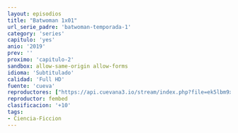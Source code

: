 ```yaml
---
layout: episodios
title: "Batwoman 1x01"
url_serie_padre: 'batwoman-temporada-1'
category: 'series'
capitulo: 'yes'
anio: '2019'
prev: ''
proximo: 'capitulo-2'
sandbox: allow-same-origin allow-forms
idioma: 'Subtitulado'
calidad: 'Full HD'
fuente: 'cueva'
reproductores: ["https://api.cuevana3.io/stream/index.php?file=ek5lbm9xYWNrS0xJMVp5b21KREk0dFBLbjVkaHhkRGdrOG1jbnBpUnhhS1ZxbzEyak16QXY5UGFnSXlWejZqTnM3YUptNWJGd0wzWjBwbHBpckNwNDUyU3FadVkyYURhMDlLYW5walN5ZUxZMHFadnJNZlU","https://myurlshort.live/v/p47k2fm4rg4y2ep","https://www.ilovefembed.best/v/545gkcdqllk4rl5"]
reproductor: fembed
clasificacion: '+10'
tags:
- Ciencia-Ficcion
---
```












